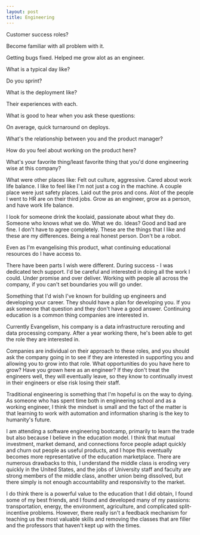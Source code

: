 ```yaml
---
layout: post
title: Engineering
---
```


Customer success roles? 

Become familiar with all problem with it. 

Getting bugs fixed. Helped me grow alot as an engineer. 

What is a typical day like?

Do you sprint?

What is the deployment like?

Their experiences with each.

What is good to hear when you ask these questions:

On average, quick turnaround on deploys. 

What's the relationship between you and the product manager?

How do you feel about working on the product here?

What's your favorite thing/least favorite thing that you'd done engineering wise at this company?

What were other places like: Felt out culture, aggressive. Cared about work life balance. I like to feel like I'm not just a cog in the machine. A couple place were just safety places. Laid out the pros and cons. Alot of the people I went to HR are on their third jobs. Grow as an engineer, grow as a person, and have work life balance. 

I look for someone drink the koolaid, passionate about what they do. Someone who knows what we do. What we do. Ideas? Good and bad are fine. I don't have to agree completely. These are the things that I like and these are my differences. Being a real honest person. Don't be a robot. 

Even as I'm evangelising this product, what continuing educational resources do I have access to. 

There have been parts I wish were different. During success - I was dedicated tech support. I'd be careful and interested in doing all the work I could. Under promise and over deliver. Working with people all across the company, if you can't set boundaries you will go under. 

Something that I'd wish I've known for building up engineers and developing your career. They should have a plan for developing you. If you ask someone that question and they don't have a good answer. Continuing education is a common thing companies are interested in. 

Currently Evangelism, his company is a data infrastructure rerouting and data processing company. After a year working there, he's been able to get the role they are interested in. 

Companies are individual on their approach to these roles, and you should ask the company going in to see if they are interested in supporting you and allowing you to grow into that role. What opportunities do you have here to grow? Have you grown here as an engineer? If they don't treat the engineers well, they will eventually leave, so they know to continually invest in their engineers or else risk losing their staff. 

Traditional engineering is something that I'm hopeful is on the way to dying. As someone who has spent time both in engineering school and as a working engineer, I think the mindset is small and the fact of the matter is that learning to work with automation and information sharing is the key to humanity's future. 

I am attending a software engineering bootcamp, primarily to learn the trade but also because I believe in the education model. I think that mutual investment, market demand, and connections force people adapt quickly and churn out people as useful products, and I hope this eventually becomes more representative of the education marketplace. There are numerous drawbacks to this, I understand the middle class is eroding very quickly in the United States, and the jobs of University staff and faculty are strong members of the middle class, another union being dissolved, but there simply is not enough accountability and responsivity to the market. 

I do think there is a powerful value to the education that I did obtain, I found some of my best friends, and I found and developed many of my passions: transportation, energy, the environment, agriculture, and complicated split-incentive problems. However, there really isn't a feedback mechanism for teaching us the most valuable skills and removing the classes that are filler and the professors that haven't kept up with the times. 